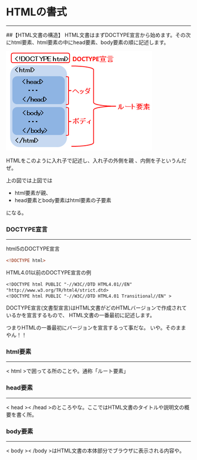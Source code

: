 # HTMLの書式

***

##【HTML文書の構造】
HTML文書はまずDOCTYPE宣言から始めます。その次にhtml要素、html要素の中にhead要素、body要素の順に記述します。

![w8](images/img.png)

HTMLをこのように入れ子で記述し、入れ子の外側を<l>親</l>
、内側を<l>子</l>というんだぜ。

上の図では上図では
- html要素が親、
- head要素とbody要素はhtml要素の子要素

になる。

### DOCTYPE宣言

***

html5のDOCTYPE宣言 
```html
<!DOCTYPE html>
```

HTML4.01以前のDOCTYPE宣言の例

```
<!DOCTYPE html PUBLIC "-//W3C//DTD HTML4.01//EN" "http://www.w3.org/TR/html4/strict.dtd>
<!DOCTYPE html PUBLIC "-//W3C//DTD HTML4.01 Transitional//EN" >
```

DOCTYPE宣言(文書型宣言)はHTML文書がどのHTMLバージョンで作成されているかを宣言するもので、
HTML文書の一番最初に記述します。

つまりHTMLの一番最初にバージョンを宣言するって事だな。
いや。そのままやん！！

### html要素

***

< html >で囲ってる所のことや。通称「ルート要素」

### head要素

***

< head >< /head >のところやな。ここではHTML文書のタイトルや説明文の概要を書く所。

### body要素

***

< body >< /body >はHTML文書の本体部分でブラウザに表示される内容や。




